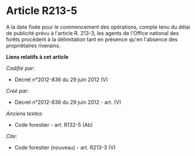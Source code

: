 # Article R213-5

A la date fixée pour le commencement des opérations, compte tenu du délai de publicité prévu à l'article R. 213-3, les agents
de l'Office national des forêts procèdent à la délimitation tant en présence qu'en l'absence des propriétaires riverains.

**Liens relatifs à cet article**

_Codifié par_:

  - Décret n°2012-836 du 29 juin 2012 (V)

_Créé par_:

  - Décret n°2012-836 du 29 juin 2012 - art. (V)

_Anciens textes_:

  - Code forestier - art. R132-5 (Ab)

_Cite_:

  - Code forestier (nouveau) - art. R213-3 (V)
